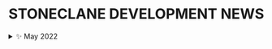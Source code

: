# STONECLANE DEVELOPMENT NEWS 
<details><summary>✨ May 2022</summary>
  
* [Stoneclane Development Blog opened!](https://Stoneclane-Development.github.io/blog/news/Stoneclane-Development/Blog%20opened!%20(4-05-2022))
* [The blog is in the new space!](https://blog.sdevs.org/news/Stoneclane-Development/The%20blog%20is%20in%20service%20with%20a%20new%20domain!%20(06-05-2022))
  
</details>

